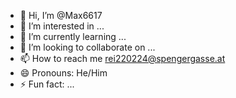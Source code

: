- 👋 Hi, I’m @Max6617
- 👀 I’m interested in ...
- 🌱 I’m currently learning ...
- 💞️ I’m looking to collaborate on ...
- 📫 How to reach me rei220224@spengergasse.at
- 😄 Pronouns: He/Him
- ⚡ Fun fact: ...

<!---
Max6617/Max6617 is a ✨ special ✨ repository because its `README.md` (this file) appears on your GitHub profile.
You can click the Preview link to take a look at your changes.
--->
